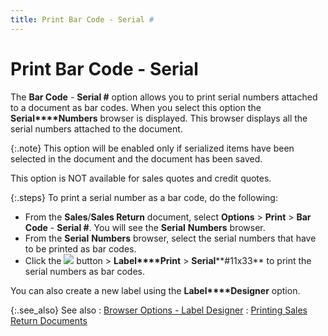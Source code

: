```yaml
---
title: Print Bar Code - Serial #
---
```


# Print Bar Code - Serial #


The **Bar Code** - **Serial 
 #** option allows you to print serial numbers attached to a document  as bar codes. When you select this option the **Serial****Numbers** browser is displayed.  This browser displays all the serial numbers attached to the document.


{:.note}
This option will be enabled only if serialized items  have been selected in the document and the document has been saved.


This option is NOT available for sales quotes and credit  quotes.


{:.steps}
To print a serial number as a bar code, do  the following:

- From the **Sales**/**Sales 
 Return** document, select **Options**  > **Print** > **Bar Code** - **Serial #**. You  will see the **Serial** **Numbers**  browser.
- From the **Serial** **Numbers**  browser, select the serial numbers that have to be printed as bar codes.
- Click the ![]({{site.sp_baseurl}}/img/sales_label_button.gif) button > **Label****Print** > **Serial****#11x33** to print the serial numbers  as bar codes.



You can also create a new label using the **Label****Designer** option.


{:.see_also}
See also
: [Browser  Options - Label Designer]({{site.wwe_chm}}/everest-client/ui/browsers/options/label-designer/browser_options_label_designer.html)
: [Printing  Sales Return Documents]({{site.sp_baseurl}}/sales-ret-docs/sales-ret-doc/common-opts/print/printing_sales_documents_common_browser_options_sales_return_documents_content.html)
